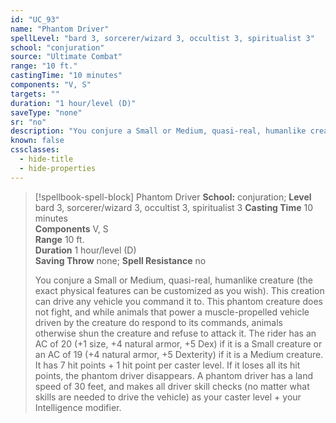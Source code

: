 ```yaml
---
id: "UC_93"
name: "Phantom Driver"
spellLevel: "bard 3, sorcerer/wizard 3, occultist 3, spiritualist 3"
school: "conjuration"
source: "Ultimate Combat"
range: "10 ft."
castingTime: "10 minutes"
components: "V, S"
targets: ""
duration: "1 hour/level (D)"
saveType: "none"
sr: "no"
description: "You conjure a Small or Medium, quasi-real, humanlike creature (the exact physical features can be customized as you wish). This creation can drive any vehicle you command it to. This phantom creature does not fight, and while animals that power a muscle-propelled vehicle driven by the creature do respond to its commands, animals otherwise shun the creature and refuse to attack it.  The rider has an AC of 20 (+1 size, +4 natural armor, +5 Dex) if it is a Small creature or an AC of 19 (+4 natural armor, +5 Dexterity) if it is a Medium creature. It has 7 hit points + 1 hit point per caster level. If it loses all its hit points, the phantom driver disappears. A phantom driver has a land speed of 30 feet, and makes all driver skill checks (no matter what skills are needed to drive the vehicle) as your caster level + your Intelligence modifier."
known: false
cssclasses:
  - hide-title
  - hide-properties
---
```


> [!spellbook-spell-block] Phantom Driver
> **School:** conjuration; **Level** bard 3, sorcerer/wizard 3, occultist 3, spiritualist 3
> **Casting Time** 10 minutes  
> **Components** V, S  
> **Range** 10 ft.  
> **Duration** 1 hour/level (D)  
> **Saving Throw** none; **Spell Resistance** no
> 
> You conjure a Small or Medium, quasi-real, humanlike creature (the exact physical features can be customized as you wish). This creation can drive any vehicle you command it to. This phantom creature does not fight, and while animals that power a muscle-propelled vehicle driven by the creature do respond to its commands, animals otherwise shun the creature and refuse to attack it.  The rider has an AC of 20 (+1 size, +4 natural armor, +5 Dex) if it is a Small creature or an AC of 19 (+4 natural armor, +5 Dexterity) if it is a Medium creature. It has 7 hit points + 1 hit point per caster level. If it loses all its hit points, the phantom driver disappears. A phantom driver has a land speed of 30 feet, and makes all driver skill checks (no matter what skills are needed to drive the vehicle) as your caster level + your Intelligence modifier.